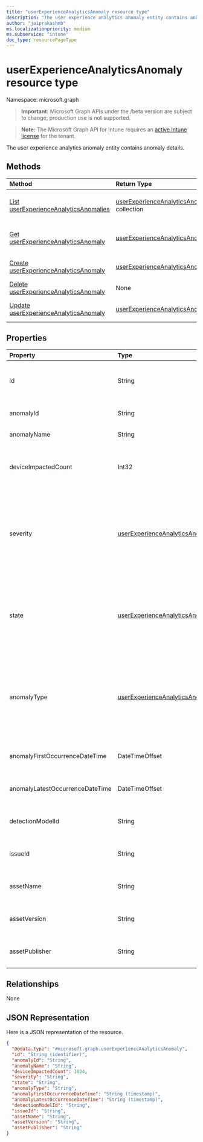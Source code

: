 ```yaml
---
title: "userExperienceAnalyticsAnomaly resource type"
description: "The user experience analytics anomaly entity contains anomaly details."
author: "jaiprakashmb"
ms.localizationpriority: medium
ms.subservice: "intune"
doc_type: resourcePageType
---
```


# userExperienceAnalyticsAnomaly resource type

Namespace: microsoft.graph
> **Important:** Microsoft Graph APIs under the /beta version are subject to change; production use is not supported.

> **Note:** The Microsoft Graph API for Intune requires an [active Intune license](https://go.microsoft.com/fwlink/?linkid=839381) for the tenant.


The user experience analytics anomaly entity contains anomaly details.

## Methods
|Method|Return Type|Description|
|:---|:---|:---|
|[List userExperienceAnalyticsAnomalies](../api/intune-devices-userexperienceanalyticsanomaly-list.md)|[userExperienceAnalyticsAnomaly](../resources/intune-devices-userexperienceanalyticsanomaly.md) collection|List properties and relationships of the [userExperienceAnalyticsAnomaly](../resources/intune-devices-userexperienceanalyticsanomaly.md) objects.|
|[Get userExperienceAnalyticsAnomaly](../api/intune-devices-userexperienceanalyticsanomaly-get.md)|[userExperienceAnalyticsAnomaly](../resources/intune-devices-userexperienceanalyticsanomaly.md)|Read properties and relationships of the [userExperienceAnalyticsAnomaly](../resources/intune-devices-userexperienceanalyticsanomaly.md) object.|
|[Create userExperienceAnalyticsAnomaly](../api/intune-devices-userexperienceanalyticsanomaly-create.md)|[userExperienceAnalyticsAnomaly](../resources/intune-devices-userexperienceanalyticsanomaly.md)|Create a new [userExperienceAnalyticsAnomaly](../resources/intune-devices-userexperienceanalyticsanomaly.md) object.|
|[Delete userExperienceAnalyticsAnomaly](../api/intune-devices-userexperienceanalyticsanomaly-delete.md)|None|Deletes a [userExperienceAnalyticsAnomaly](../resources/intune-devices-userexperienceanalyticsanomaly.md).|
|[Update userExperienceAnalyticsAnomaly](../api/intune-devices-userexperienceanalyticsanomaly-update.md)|[userExperienceAnalyticsAnomaly](../resources/intune-devices-userexperienceanalyticsanomaly.md)|Update the properties of a [userExperienceAnalyticsAnomaly](../resources/intune-devices-userexperienceanalyticsanomaly.md) object.|

## Properties
|Property|Type|Description|
|:---|:---|:---|
|id|String|The unique identifier for the user experience analytics anomaly device object.|
|anomalyId|String|The unique identifier of the anomaly.|
|anomalyName|String|The name of the anomaly.|
|deviceImpactedCount|Int32|The number of devices impacted by the anomaly. Valid values -2147483648 to 2147483647|
|severity|[userExperienceAnalyticsAnomalySeverity](../resources/intune-devices-userexperienceanalyticsanomalyseverity.md)|The severity of the anomaly. Possible values are: high, medium, low, informational or other. Possible values are: `high`, `medium`, `low`, `informational`, `other`, `unknownFutureValue`.|
|state|[userExperienceAnalyticsAnomalyState](../resources/intune-devices-userexperienceanalyticsanomalystate.md)|The state of the anomaly. Possible values are: new, active, disabled, removed or other. Possible values are: `new`, `active`, `disabled`, `removed`, `other`, `unknownFutureValue`.|
|anomalyType|[userExperienceAnalyticsAnomalyType](../resources/intune-devices-userexperienceanalyticsanomalytype.md)|The category of the anomaly. Possible values are: device, application, stopError, driver or other. Possible values are: `device`, `application`, `stopError`, `driver`, `other`, `unknownFutureValue`.|
|anomalyFirstOccurrenceDateTime|DateTimeOffset|Indicates the first occurrence date and time for the anomaly.|
|anomalyLatestOccurrenceDateTime|DateTimeOffset|Indicates the latest occurrence date and time for the anomaly.|
|detectionModelId|String|The unique identifier of the anomaly detection model.|
|issueId|String|The unique identifier of the anomaly detection model.|
|assetName|String|The name of the application or module that caused the anomaly.|
|assetVersion|String|The version of the application or module that caused the anomaly.|
|assetPublisher|String|The publisher of the application or module that caused the anomaly.|

## Relationships
None

## JSON Representation
Here is a JSON representation of the resource.
<!-- {
  "blockType": "resource",
  "keyProperty": "id",
  "@odata.type": "microsoft.graph.userExperienceAnalyticsAnomaly"
}
-->
``` json
{
  "@odata.type": "#microsoft.graph.userExperienceAnalyticsAnomaly",
  "id": "String (identifier)",
  "anomalyId": "String",
  "anomalyName": "String",
  "deviceImpactedCount": 1024,
  "severity": "String",
  "state": "String",
  "anomalyType": "String",
  "anomalyFirstOccurrenceDateTime": "String (timestamp)",
  "anomalyLatestOccurrenceDateTime": "String (timestamp)",
  "detectionModelId": "String",
  "issueId": "String",
  "assetName": "String",
  "assetVersion": "String",
  "assetPublisher": "String"
}
```
